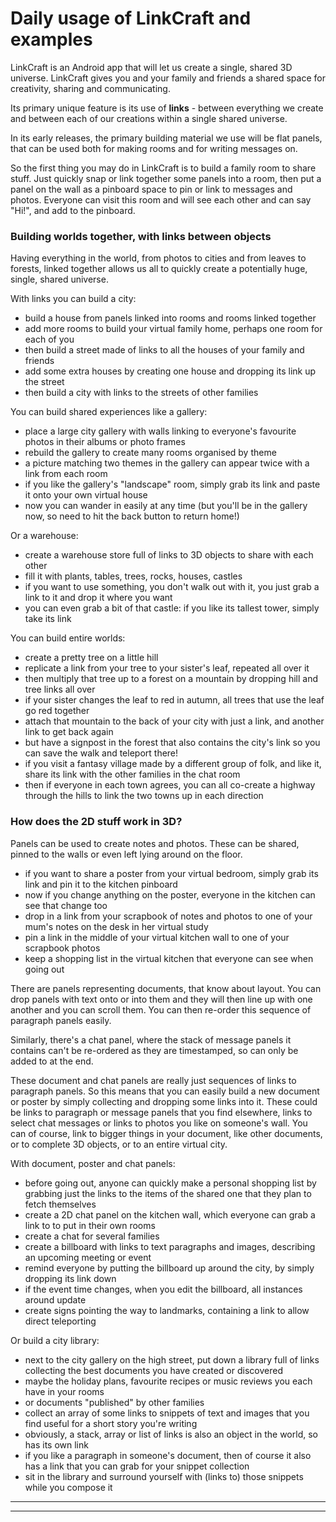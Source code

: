 
# Daily usage of LinkCraft and examples

LinkCraft is an Android app that will let us create a single, shared 3D universe.
LinkCraft gives you and your family and friends a shared space for creativity, sharing
and communicating.

Its primary unique feature is its use of **links** - between everything we create and
between each of our creations within a single shared universe.

In its early releases, the primary building material we use will be flat panels, that
can be used both for making rooms and for writing messages on.

So the first thing you may do in LinkCraft is to build a family room to share stuff. Just
quickly snap or link together some panels into a room, then put a panel on the wall as a
pinboard space to pin or link to messages and photos. Everyone can visit this room and
will see each other and can say "Hi!", and add to the pinboard.

### Building worlds together, with links between objects

Having everything in the world, from photos to cities and from leaves to forests, linked
together allows us all to quickly create a potentially huge, single, shared universe.

With links you can build a city:

 - build a house from panels linked into rooms and rooms linked together
 - add more rooms to build your virtual family home, perhaps one room for each of you
 - then build a street made of links to all the houses of your family and friends
 - add some extra houses by creating one house and dropping its link up the street
 - then build a city with links to the streets of other families

You can build shared experiences like a gallery:

 - place a large city gallery with walls linking to everyone's favourite photos in their
   albums or photo frames
 - rebuild the gallery to create many rooms organised by theme
 - a picture matching two themes in the gallery can appear twice with a link from each room
 - if you like the gallery's "landscape" room, simply grab its link and paste it onto
   your own virtual house
 - now you can wander in easily at any time (but you'll be in the gallery now, so need
   to hit the back button to return home!)

Or a warehouse:

 - create a warehouse store full of links to 3D objects to share with each other
 - fill it with plants, tables, trees, rocks, houses, castles
 - if you want to use something, you don't walk out with it, you just grab a link to it
   and drop it where you want
 - you can even grab a bit of that castle: if you like its tallest tower, simply take
   its link

You can build entire worlds:

 - create a pretty tree on a little hill
 - replicate a link from your tree to your sister's leaf, repeated all over it
 - then multiply that tree up to a forest on a mountain by dropping hill and tree links
   all over
 - if your sister changes the leaf to red in autumn, all trees that use the leaf go red
   together
 - attach that mountain to the back of your city with just a link, and another link to
   get back again
 - but have a signpost in the forest that also contains the city's link so you can save
   the walk and teleport there!
 - if you visit a fantasy village made by a different group of folk, and like it, share
   its link with the other families in the chat room
 - then if everyone in each town agrees, you can all co-create a highway through the
   hills to link the two towns up in each direction

### How does the 2D stuff work in 3D?

Panels can be used to create notes and photos. These can be shared, pinned to the walls
or even left lying around on the floor.

 - if you want to share a poster from your virtual bedroom, simply grab its link and pin
   it to the kitchen pinboard
 - now if you change anything on the poster, everyone in the kitchen can see that change too
 - drop in a link from your scrapbook of notes and photos to one of your mum's notes on
   the desk in her virtual study
 - pin a link in the middle of your virtual kitchen wall to one of your scrapbook photos
 - keep a shopping list in the virtual kitchen that everyone can see when going out

There are panels representing documents, that know about layout. You can drop panels
with text onto or into them and they will then line up with one another and you can
scroll them. You can then re-order this sequence of paragraph panels easily.

Similarly, there's a chat panel, where the stack of message panels it contains can't be
re-ordered as they are timestamped, so can only be added to at the end.

These document and chat panels are really just sequences of links to paragraph panels.
So this means that you can easily build a new document or poster by simply collecting
and dropping some links into it. These could be links to paragraph or message panels
that you find elsewhere, links to select chat messages or links to photos you like on
someone's wall. You can of course, link to bigger things in your document, like other
documents, or to complete 3D objects, or to an entire virtual city.

With document, poster and chat panels:

 - before going out, anyone can quickly make a personal shopping list by grabbing just the
   links to the items of the shared one that they plan to fetch themselves
 - create a 2D chat panel on the kitchen wall, which everyone can grab a link to to put
   in their own rooms
 - create a chat for several families
 - create a billboard with links to text paragraphs and images, describing an upcoming
   meeting or event
 - remind everyone by putting the billboard up around the city, by simply dropping its
   link down
 - if the event time changes, when you edit the billboard, all instances around update
 - create signs pointing the way to landmarks, containing a link to allow direct teleporting

Or build a city library:

 - next to the city gallery on the high street, put down a library full of links
   collecting the best documents you have created or discovered
 - maybe the holiday plans, favourite recipes or music reviews you each have in your rooms
 - or documents "published" by other families
 - collect an array of some links to snippets of text and images that you find useful for
   a short story you're writing
 - obviously, a stack, array or list of links is also an object in the world, so has its
   own link
 - if you like a paragraph in someone's document, then of course it also has a link that
   you can grab for your snippet collection
 - sit in the library and surround yourself with (links to) those snippets while you
   compose it


---------------------

---------------------
